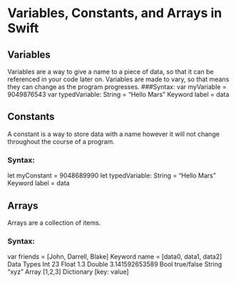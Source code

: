 # Variables, Constants, and Arrays in Swift

## Variables	
Variables are a way to give a name to a piece of data, so that it can be referenced in your code later on. Variables are made to vary, so that means they can change as the program progresses. 
###Syntax:
var myVariable = 9049876543
var typedVariable: String = “Hello Mars”
Keyword label = data

## Constants
A constant is a way to store data with a name however it will not change throughout the course of a program. 
### Syntax:
let myConstant = 9048689990
let typedVariable: String = “Hello Mars”
Keyword label = data

## Arrays
Arrays are a collection of items. 
### Syntax: 
var friends = [John, Darrell, Blake]
Keyword name = [data0, data1, data2]
Data Types
Int 23
Float 1.3
Double 3.141592653589
Bool true/false
String “xyz”
Array [1,2,3]
Dictionary [key: value]
